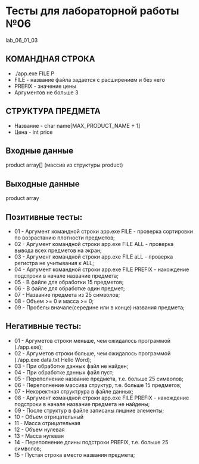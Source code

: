 # Тесты для лабораторной работы №06
lab_06_01_03

## КОМАНДНАЯ СТРОКА
- ./app.exe FILE P
- FILE - название файла задается с расширением и без него
- PREFIX - значение цены
- Аргументов не больше 3 

## СТРУКТУРА ПРЕДМЕТА
- Название - char name[MAX_PRODUCT_NAME + 1]
- Цена - int price

## Входные данные
product array[] (массив из структуры product)

## Выходные данные
product array

## Позитивные тесты:
- 01 - Аргумент командной строки app.exe FILE - проверка сортировки по возрастанию плотности предметов;
- 02 - Аргумент командной строки app.exe FILE ALL - проверка вывода всех предметов на экран;
- 03 - Аргумент командной строки app.exe FILE aLL - проверка регистра не учитывания к ALL;
- 04 - Аргумент командной строки app.exe FILE PREFIX - нахождение подстроки в начале название предмета;
- 05 - В файле для обработки 15 предметов;
- 06 - В файле для обработке один предмет;
- 07 - Название предмета из 25 символов;
- 08 - Объем >= 0 и масса >= 0;
- 09 - Пробелы вначале(середине или в конце) названия предмета;

## Негативные тесты:
- 01 - Аргуметов строки меньше, чем ожидалось программой (./app.exe);
- 02 - Аргуметов строки больше, чем ожидалось программой (./app.exe data.txt Hello Word);
- 03 - При обработке данных файл не найден;
- 04 - При обработке данных файл пуст;
- 05 - Переполнение название предмета, т.е. больше 25 символов;
- 06 - Переполнение массива структур, т.е. больше 15 предметов;
- 07 - Некоректная структрура в файле данных;
- 08 - Аргумент командной строки app.exe FILE PREFIX - нахождение подстроки в начале название предмета не найдены;
- 09 - После структур в файле записаны лишние элементы;
- 10 - Объем отрицательный
- 11 - Масса отрицательная
- 12 - Объем нулевая
- 13 - Масса нулевая
- 14 - Переполнение длины подстроки PREFIX, т.e. больше 25 символов;
- 15 - Пустая строка вместо названия предмета;
